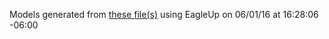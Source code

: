 Models generated from [these file(s)](https://raw.github.com/sparkfun/Electric_Imp_imp002_Breakout/b44b1ef037d04a43d7191193c10fcf69c3c91b1c/Hardware/Electric_Imp_imp002_Breakout.brd) using EagleUp on 06/01/16 at 16:28:06 -06:00
